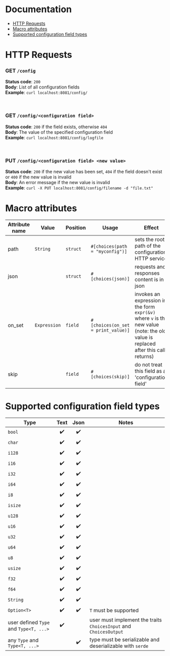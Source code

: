# Documentation

* [HTTP Requests](#S-requests)
* [Macro attributes](#S-attributes)
* [Supported configuration field types](#S-types)

# <a name="S-requests"></a>HTTP Requests

### **GET** `/config`
**Status code**: `200`\
**Body**: List of all configuration fields\
**Example**: `curl localhost:8081/config/`

<br />

### **GET** `/config/<configuration field>`
**Status code**: `200` if the field exists, otherwise `404`\
**Body**: The value of the specified configuration field\
**Example**: `curl localhost:8081/config/logfile`

<br />

### **PUT** `/config/<configuration field> <new value>` 
**Status code**: `200` if the new value has been set, `404` if the field doesn't exist or `400` if the new value is invalid\
**Body**: An error message if the new value is invalid\
**Example**: `curl -X PUT localhost:8081/config/filename -d "file.txt"`

# <a name="S-attributes"></a>Macro attributes

Attribute name | Value | Position | Usage | Effect
-------------- | ----- | -------- | ------ | ------
path | `String` | `struct` | `#[choices(path = "myconfig")]` | sets the root path of the configuration HTTP service
json | | `struct` | `#[choices(json)]` | requests and responses content is in json
on_set | `Expression` | `field` | `#[choices(on_set = print_value)]` | invokes an expression in the form `expr(&v)` where `v` is the new value (note: the old value is replaced after this call returns)
skip | | `field` | `#[choices(skip)]` | do not treat this field as a 'configuration field'

# <a name="S-types"></a>Supported configuration field types

Type | Text | Json | Notes
---- |:----:|:----:| -----
`bool` | :heavy_check_mark: | :heavy_check_mark: | 
`char` | :heavy_check_mark: | :heavy_check_mark: | 
`i128` | :heavy_check_mark: | :heavy_check_mark: | 
`i16` | :heavy_check_mark: | :heavy_check_mark: | 
`i32` | :heavy_check_mark: | :heavy_check_mark: | 
`i64` | :heavy_check_mark: | :heavy_check_mark: | 
`i8` | :heavy_check_mark: | :heavy_check_mark: | 
`isize` | :heavy_check_mark: | :heavy_check_mark: | 
`u128` | :heavy_check_mark: | :heavy_check_mark: | 
`u16` | :heavy_check_mark: | :heavy_check_mark: | 
`u32` | :heavy_check_mark: | :heavy_check_mark: | 
`u64` | :heavy_check_mark: | :heavy_check_mark: | 
`u8` | :heavy_check_mark: | :heavy_check_mark: | 
`usize` | :heavy_check_mark: | :heavy_check_mark: | 
`f32` | :heavy_check_mark: | :heavy_check_mark: | 
`f64` | :heavy_check_mark: | :heavy_check_mark: | 
`String` | :heavy_check_mark: | :heavy_check_mark: | 
`Option<T>` | :heavy_check_mark: | :heavy_check_mark: | `T` must be supported 
user defined `Type` and `Type<T, ...>` | :heavy_check_mark: | | user must implement the traits `ChoicesInput` and `ChoicesOutput` 
any `Type` and `Type<T, ...>` | | :heavy_check_mark: | type must be serializable and deserializable with `serde` 
